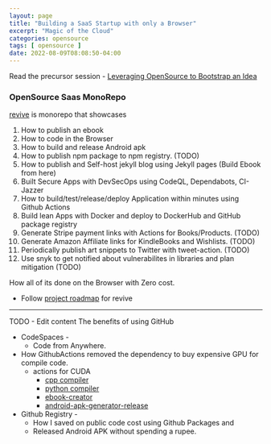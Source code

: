 ```yaml
---
layout: page
title: "Building a SaaS Startup with only a Browser"
excerpt: "Magic of the Cloud"
categories: opensource
tags: [ opensource ]
date: 2022-08-09T08:08:50-04:00
---
```


Read the precursor session - [Leveraging OpenSource to Bootstrap an Idea](https://gaganyatri.com/opensource/leveraging-opensource/)

### OpenSource Saas MonoRepo
[revive](https://github.com/slabstech/revive) is monorepo that showcases 
1. How to publish an ebook 
2. How to code in the Browser
3. How to build and release Android apk
4. How to publish npm package to npm registry. (TODO)
5. How to publish and Self-host jekyll blog using Jekyll pages (Build Ebook from here)
6. Built Secure Apps with DevSecOps using CodeQL, Dependabots, CI-Jazzer
7. How to build/test/release/deploy Application within minutes using Github Actions
8. Build lean Apps with Docker and deploy to DockerHub and GitHub package registry
9. Generate Stripe payment links with Actions for Books/Products. (TODO)
10. Generate Amazon Affiliate links for KindleBooks and Wishlists. (TODO)
11. Periodically publish art snippets to Twitter with tweet-action. (TODO)
12. Use snyk to get notified about vulnerabilites in libraries and plan mitigation (TODO)

How all of its done on the Browser with Zero cost.

* Follow [project roadmap](https://github.com/orgs/slabstech/projects/1) for revive

---
TODO - Edit content 
The benefits of using GitHub
* CodeSpaces -
  * Code from Anywhere.
* How GithubActions removed the dependency to buy expensive GPU for compile code.
  * actions for CUDA
    * [cpp compiler](https://github.com/slabstech/action-cuda-compiler)
    * [python compiler](https://github.com/slabstech/action-cuda-compiler-python)
    * [ebook-creator](https://github.com/slabstech/action-create-ebook)
    * [android-apk-generator-release](https://github.com/slabstech/action-create-android-apk)
* Github Registry -
  * How I saved on public code cost using Github Packages and
  * Released Android APK without spending a rupee.
